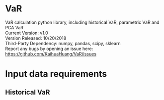 # VaR
VaR calculation python library, including historical VaR, parametric VaR and PCA VaR  
Current Version: v1.0  
Version Released: 10/20/2018  
Third-Party Dependency: numpy, pandas, scipy, sklearn  
Report any bugs by opening an issue here: https://github.com/KaihuaHuang/VaR/issues  
  
# Input data requirements
## Historical VaR



